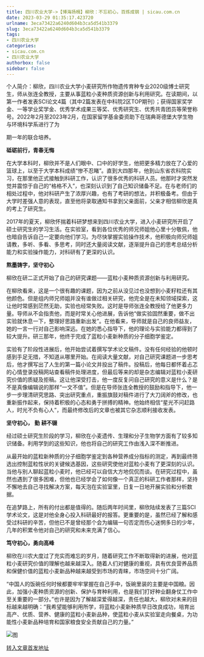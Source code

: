 ```yaml
---
title: 四川农业大学->【博海扬楫】柳欣：不忘初心，百炼成钢 | sicau.com.cn
date: 2023-03-29 01:35:17.423720
urlname: 3eca73422a6240d604b3ca5d541b3379
slug: 3eca73422a6240d604b3ca5d541b3379
tags: 
- 四川农业大学
categories:
- sicau.com.cn
- 四川农业大学
authorbox: false
sidebar: false
---
```

  

个人简介：柳欣，四川农业大学小麦研究所作物遗传育种专业2020级博士研究生，师从张连全教授，主要从事蓝粒小麦种质资源创新与利用研究。在读期间，以第一作者发表SCI论文4篇（其中2篇发表在中科院2区TOP期刊）；获得国家奖学金、一等学业奖学金、优秀学术成果三等奖、优秀研究生、优秀共青团员等荣誉称号。2022年2月至2023年2月，在国家留学基金委资助下在瑞典哥德堡大学生物与环境科学系进行了为
<!--more-->
期一年的联合培养。

**砥砺前行，青春无悔**

在大学本科时，柳欣并不是人们眼中、口中的好学生，他把更多精力放在了心爱的篮球上，以至于大学本科成绩“惨不忍睹”。直到大四那年，他到山东省农科院实习，在那里他正式接触到科研工作，认识了很多优秀的科研人员。他那时才突然发觉并震惊于自己的“格格不入”，也深刻认识到了自己知识储备不足。在与老师们的相处过程中，他对科研产生了浓厚兴趣，也有了考研的想法，并积极备考。但由于大学时差强人意的表现，直至他将录取通知书拿到父亲面前，父亲才相信柳欣是真的考上了研究生。

2017年的夏天，柳欣怀揣着科研梦想来到四川农业大学，进入小麦研究所开启了硕士研究生的学习生活。在实验室，看到各位优秀的师兄师姐他心里十分敬佩，他也暗自告诉自己一定要向他们学习。为尽快掌握实验操作技术，他积极向师兄师姐请教，多听、多看、多思考，同时还大量阅读文献，逐渐提升自己的思考总结分析能力和实验操作能力，对科研有了更深的认识。

**熬墨铸字，坚守初心**

柳欣在研二正式开始了自己的研究课题——蓝粒小麦种质资源创新与利用研究。

在柳欣看来，这是一个很有趣的课题，因为之前从没见过也没想到小麦籽粒还有其他颜色。但是组内师兄师姐并没有谁做过相关研究，他完全是在未知领域探索，这让他时常感到茫然无助，实验也经常失败。这时是导师张连全教授给了他更多力量。导师从不会指责他，而是时常关心他进展，告诉他“做实验固然重要，做不出实验就休息一下，整理好思路重新出发”。在他看来，导师就是自己的良师益友，她的一言一行对自己影响深远。在她的悉心指导下，他的理论与实验能力都得到了较大提升。研三那年，他终于完成了蓝粒小麦新种质的分子细胞学鉴定。

实验有了阶段性进展后，他开始尝试着撰写学术论文稿件。没有任何经验的他顿时感到手足无措，不知道从哪里开始。在阅读大量文献，对自己研究课题进一步思考后，他才撰写出了人生的第一篇小论文并投出了稿件。投稿后，他每日都怀着忐忑的心情登录投稿网站查看稿件处理进度，但最后等来的却是杂志编辑对蓝粒小麦研究价值的质疑及拒稿。这让他深受打击，他一度反复问自己研究的意义是什么？是不是真像编辑说的那样“一文不值”。但是在导师张连全教授的鼓励和指导下，他一步一步理清研究思路、突出研究重点，重振旗鼓对稿件进行了大刀阔斧的修改，也重新振作起来，保持着积极的心态和勇于拼搏的精神。他始终相信“星光不问赶路人，时光不负有心人”，而最终修改后的文章也被其它杂志顺利接收发表。

**坚守初心，** **勤** **耕不辍**

经过硕士研究生阶段的学习，柳欣在小麦遗传、生理和分子生物学方面有了较多知识储备。利用学到的这些知识，他也将自己的研究工作由浅入深不断推进。

从最开始的蓝粒新种质的分子细胞学鉴定到各种营养成分指标的测定，再到最终筛选出控制蓝粒性状的关键候选基因，这些研究使他对蓝粒小麦有了更深刻的认识。当他与别人聊起蓝粒小麦时，他已经可以自信大方地侃侃而谈。在研究过程中，虽然也遇到了很多困难，但他也已经学会了如何像一个真正的科研工作者那样，坚持不懈地去自己寻找解决方案，每天泡在实验室里，日复一日地开展实验和分析数据。

在追梦路上，所有的付出都是值得的。随后两年时间里，柳欣陆续发表了三篇SCI学术论文，这是对他全身心投入科研最好的报答。更重要的是，虽然已经了解和感受过科研的辛苦，但他已不是曾经那个会为编辑一句否定而伤心迷惘多日的少年，几年的积累令他对自己的研究和未来充满了信心。

**笃守初心，勇向高峰**

柳欣在川农大度过了充实而难忘的岁月，随着研究工作不断取得新的进展，他对蓝粒小麦研究价值的理解也越来越深入。随着人们对健康的重视，具有优良营养品质和保健价值的蓝粒小麦新品种越来越受到市场的青睐，市场空间十分广阔。

“中国人的饭碗任何时候都要牢牢掌握在自己手中，饭碗里装的主要是中国粮。因此，加强小麦种质资源的创新、保护与育种利用，也是我们打好种业翻身仗工作中至关重要的一部分。”也许是因为了解越深爱得越深，责任也越大，柳欣对未来的目标越来越明确：“我希望能够利用所学，将蓝粒小麦新种质早日改良成功，培育出高产、优质、营养、健康的蓝粒小麦新品种，使蓝粒小麦从实验室走向餐桌，为功能性小麦新品种培育和国家粮食安全贡献自己的力量。”

![图](https://news.sicau.edu.cn/__local/A/B4/05/96FC890C8F87D1C0ED84FBD6DD3_21C39021_39A16.png)

[转入文章首发地址](https://news.sicau.edu.cn/info/1078/71556.htm)